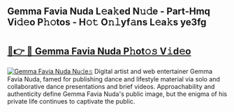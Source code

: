 ## Gemma Favia Nuda L𝚎a𝚔ed N𝚞𝚍e - Part-Hmq Vi𝚍𝚎o P𝚑𝚘tos - H𝚘𝚝 O𝚗𝚕yf𝚊ns L𝚎a𝚔s ye3fg

# <h2><a href="http://kfd4a9x.oniu.top/?m=Gemma+Favia+Nuda">🔗👉 🔴 Gemma Favia Nuda P𝚑ot𝚘𝚜 V𝚒d𝚎o</a></h2>

[![Gemma Favia Nuda Nu𝚍e𝚜](https://i.imgur.com/0qMVB7G.gif)](http://kfd4a9x.oniu.top/?m=Gemma+Favia+Nuda)
Digital artist and web entertainer Gemma Favia Nuda, famed for publishing dance and lifestyle material via solo and collaborative dance presentations and brief videos. Approachability and authenticity define Gemma Favia Nuda's public image, but the enigma of his private life continues to captivate the public.  
